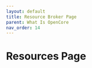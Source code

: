 ```yaml
---
layout: default
title: Resource Broker Page
parent: What Is OpenCore
nav_order: 14
---
```

# Resources Page

